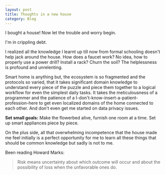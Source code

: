 ```yaml
---
layout: post
title: Thoughts in a new house
category: Blog
---
```


I bought a house! Now let the trouble and worry begin.

I'm in crippling debt.
<!--more-->
I realized all the knowledge I learnt up till now from formal schooling doesn't help jack around the house. How does a faucet work? No idea, how to properly use a power drill? Install a rack? Churn the soil? The helplessness is profound and unrelenting. 

Smart home is anything but, the ecosystem is so fragmented and the protocols so varied, that it takes significant domain knowledge to understand every piece of the puzzle and piece them together to a logical workflow for even the simplest daily tasks. It takes the meticulousness of a programmer and the patience of a I-don't-know-insert-a-patient-profession-here to get even localized domains of the home connected to each other. And don't even get me started on data privacy issues.

**Set small goals:** Make the flowerbed alive, furnish one room at a time. Set up smart appliances piece by piece.

On the plus side, all that overwhelming incompetence that the house made me feel initially is a perfect opportunity for me to learn all these things that should be common knowledge but sadly is not to me.

Been reading Howard Marks: 

>Risk means uncertainty about which outcome will occur and about the possibility of loss when the unfavorable ones do.
